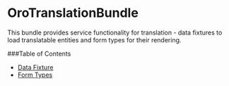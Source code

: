 OroTranslationBundle
====================

This bundle provides service functionality for translation - data fixtures to load translatable entities
and form types for their rendering.

###Table of Contents

- [Data Fixture](./Resources/doc/reference/data_fixtures.md)
- [Form Types](./Resources/doc/reference/form_types.md)
